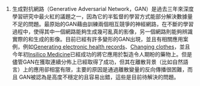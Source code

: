 1.	生成對抗網路（Generative Adversarial Network，GAN）是過去三年來深度學習研究中最火紅的議題之一，因為它的半監督的學習方式能部分解決數據量不足的問題。最原始的GAN藉由訓練兩個相互競爭的神經網路，在不斷的學習過程中，使得其中一個網路能夠生成幾可亂真的影像，另一個網路則能夠辨識實際的和生成的影像。目前已經有許多變形的GAN出現，並且有相關應用案例，例如[Generating electronic health records]( https://github.com/mp2893/medgan)、[Changing clothes]( https://github.com/shygiants/ChangeGAN)，並且今年初[Insilico Medicine]( https://kknews.cc/zh-tw/science/2q9vaog.html)已經成功的將它應用於製造令人期盼的藥物上。但是儘管GAN在獲取連續分佈上已經取得了成功，但其在離散背景（比如自然語言）上的應用卻相當有限，主要的原因是通過離散變量的反向傳播很困難，而且 GAN被認為是高度不穩定的且容易出錯，這些是目前待解決的問題。
